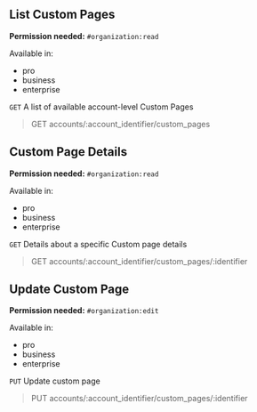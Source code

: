 ## List Custom Pages

**Permission needed:** `#organization:read`

Available in:

* pro
* business
* enterprise

`GET` A list of available account-level Custom Pages 

> GET accounts/:account_identifier/custom_pages


## Custom Page Details

**Permission needed:** `#organization:read`

Available in:

* pro
* business
* enterprise

`GET` Details about a specific Custom page details

> GET accounts/:account_identifier/custom_pages/:identifier


## Update Custom Page

**Permission needed:** `#organization:edit`

Available in:

* pro
* business
* enterprise

`PUT` Update custom page

> PUT accounts/:account_identifier/custom_pages/:identifier
